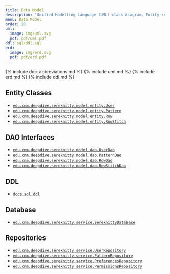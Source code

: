 ```yaml
---
title: Data Model
description: "Unified Modelling Language (UML) class diagram, Entity-relationship diagram (ERD), and Data Definition Language (DDL)."
menu: Data Model
order: 20
uml:
  image: img/uml.svg
  pdf: pdf/uml.pdf
ddl: sql/ddl.sql
erd:
  image: img/erd.svg
  pdf: pdf/erd.pdf
---
```


{% include ddc-abbreviations.md %}
{% include uml.md %}
{% include erd.md %}
{% include ddl.md %}

## Entity Classes

* [`edu.cnm.deepdive.sereknitty.model.entity.User`](https://github.com/ddc-java-17/sereknitty-thedaniellescott/blob/main/app/src/main/java/edu/cnm/deepdive/sereknitty/model/entity/User.java)
* [`edu.cnm.deepdive.sereknitty.model.entity.Pattern`](https://github.com/ddc-java-17/sereknitty-thedaniellescott/blob/main/app/src/main/java/edu/cnm/deepdive/sereknitty/model/entity/Pattern.java)
* [`edu.cnm.deepdive.sereknitty.model.entity.Row`](https://github.com/ddc-java-17/sereknitty-thedaniellescott/blob/main/app/src/main/java/edu/cnm/deepdive/sereknitty/model/entity/Row.java)
* [`edu.cnm.deepdive.sereknitty.model.entity.RowStitch`](https://github.com/ddc-java-17/sereknitty-thedaniellescott/blob/main/app/src/main/java/edu/cnm/deepdive/sereknitty/model/entity/RowStitch.java)


## DAO Interfaces

* [`edu.cnm.deepdive.sereknitty.model.dao.UserDao`](https://github.com/ddc-java-17/sereknitty-thedaniellescott/blob/main/app/src/main/java/edu/cnm/deepdive/sereknitty/model/dao/UserDao.java)
* [`edu.cnm.deepdive.sereknitty.model.dao.PatternDao`](https://github.com/ddc-java-17/sereknitty-thedaniellescott/blob/main/app/src/main/java/edu/cnm/deepdive/sereknitty/model/dao/PatternDao.java)
* [`edu.cnm.deepdive.sereknitty.model.dao.RowDao`](https://github.com/ddc-java-17/sereknitty-thedaniellescott/blob/main/app/src/main/java/edu/cnm/deepdive/sereknitty/model/dao/RowDao.java)
* [`edu.cnm.deepdive.sereknitty.model.dao.RowStitchDao`](https://github.com/ddc-java-17/sereknitty-thedaniellescott/blob/main/app/src/main/java/edu/cnm/deepdive/sereknitty/model/dao/RowStitchDao.java)


## DDL

* [`docs.sql.ddl`](https://github.com/ddc-java-17/sereknitty-thedaniellescott/blob/main/docs/sql/ddl.sql)


## Database

* [`edu.cnm.deepdive.sereknitty.service.SereknittyDatabase`](https://github.com/ddc-java-17/sereknitty-thedaniellescott/blob/main/app/src/main/java/edu/cnm/deepdive/sereknitty/service/SereknittyDatabase.java)


## Repositories

* [`edu.cnm.deepdive.sereknitty.service.UserRepository`](https://github.com/ddc-java-17/sereknitty-thedaniellescott/blob/main/app/src/main/java/edu/cnm/deepdive/sereknitty/service/UserRepository.java)
* [`edu.cnm.deepdive.sereknitty.service.PatternRepository`](https://github.com/ddc-java-17/sereknitty-thedaniellescott/blob/main/app/src/main/java/edu/cnm/deepdive/sereknitty/service/PatternRepository.java)
* [`edu.cnm.deepdive.sereknitty.service.PreferencesRepository`](https://github.com/ddc-java-17/sereknitty-thedaniellescott/blob/main/app/src/main/java/edu/cnm/deepdive/sereknitty/service/PreferencesRepository.java)
* [`edu.cnm.deepdive.sereknitty.service.PermissionsRepository`](https://github.com/ddc-java-17/sereknitty-thedaniellescott/blob/main/app/src/main/java/edu/cnm/deepdive/sereknitty/service/PermissionsRepository.java)